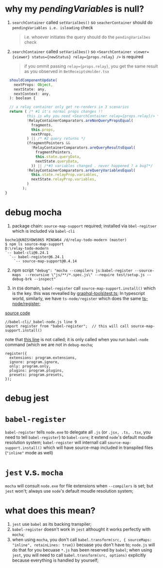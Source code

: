 # why my *pendingVariables* is null?
1. `searchContainer` called `setVarialbes()` so `seacherContainer` should do `pendingVariables i.e. isloading` check
   > i.e. whoever initiates the query should do the `pendingVarialbes` check
2. `searchContainer` called `setVarialbes()` so `<SearchContainer viewer={viewer} status={newStatus} relay={props.relay} />` is required
   > if you ommit passing `relay={props.relay}`, you get the same result as you observed in `BetReceiptsHolder.tsx`
  ```javascript
    shouldComponentUpdate(
      nextProps: Object,
      nextState: any,
      nextContext: any,
    ): boolean {

    // a relay container only get re-renders in 3 scenarios
    return ( /* #1 it's normal props changes !! 
            this is why you need <SearchContainer relay={props.relay}/> */
            !RelayContainerComparators.areNonQueryPropsEqual(
              fragments,
              this.props,
              nextProps,
            ) || /* #2 query returns */
            (fragmentPointers &&
              !RelayContainerComparators.areQueryResultsEqual(
                fragmentPointers,
                this.state.queryData, 
                nextState.queryData,
              )) || /*#3 variables changed . never happened ? a bug?*/
            !RelayContainerComparators.areQueryVariablesEqual(
              this.state.relayProp.variables,
              nextState.relayProp.variables,
            )
          );
}
```

# debug mocha
1. package chain: `source-map-support` required; installed via `bbel-regitser` which is included via `babel-cli`
```
boche1@UNISYDWS065 MINGW64 /d/relay-todo-modern (master)
$ npm ls source-map-support
D:\relay-todo-modern
`-- babel-cli@6.24.1
  `-- babel-register@6.24.1
    `-- source-map-support@0.4.14
```

2. npm script
`"debug": "mocha --compilers js:babel-register --source-maps  --recursive \"js/**/*.spec.js\" --require test/setup.js --debug-brk --inspect"`

3. in `ES6` domain, `babel-register` call `source-map-support.install()` which is the key. this was revealled by [graphql-tools\test.ts](https://github.com/bochen2014/graphql-tools/blob/develop/src/test/tests.ts#L1); 
In typescript world, similarly, we have `ts-node/register` which does the same
[ts-node/register](https://github.com/bochen2014/graphql-tools/blob/develop/package.json#L23);

[source code](https://github.com/babel/babel/blob/7.0/packages/babel-cli/src/_babel-node.js#L9)
```
//babel-cli/_babel-node.js line 9
import register from "babel-register";  // this will call source-map-support.install()
```

note that [this line](https://github.com/babel/babel/blob/7.0/packages/babel-cli/src/_babel-node.js#L40) is not called;
it is only called when you run `babel-node` command (which we are not in `debug-mocha`;
```
register({
  extensions: program.extensions,
  ignore: program.ignore,
  only: program.only,
  plugins: program.plugins,
  presets: program.presets,
});
```

# debug jest

# `babel-register`
`babel-register` tells `node.exe` to delegate all `.js` (or `.jsx, .ts, .tsx`, you need to tell `babel-register`) to `babel-core`; it extend `node`'s default moudle resolution system;
`babel-register` will internall call `source-map-support.install()` which will have source-map included in transpiled files (`"inline"` mode as well)


# `jest` v.s. `mocha`
`mocha` will consult `node.exe` for file extensions when `--compilers` is set;
 but `jest` won't; always use `node`'s default moudle resolution system;

# what does this mean?

1. `jest` use `babel` as its backing transpiler; 
2. `babel-register` doesn't work in `jest` althought it works perfectly with `mocha`;    
3.  when using `mocha`, you don't call `babel.transform(src, { sourceMaps: "inline", retainLines: true})` becuase you don't have to; 
    `node.js` will do that for you becuase `*.js` has been reserved by `babel`;
    when using `jest`, you will need to call `babel.transform(src, options)` explicitly because everything is handled by yourself;